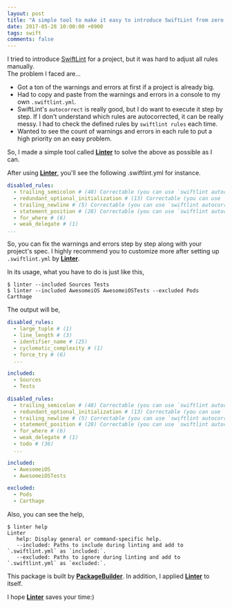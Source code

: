```yaml
---
layout: post
title: "A simple tool to make it easy to introduce SwiftLint from zero especially for a new project."
date: 2017-05-28 10:00:00 +0900
tags: swift
comments: false
---
```


I tried to introduce [SwiftLint](https://github.com/realm/SwiftLint) for a project, but it was hard to adjust all rules manually.  
The problem I faced are...

- Got a ton of the warnings and errors at first if a project is already big.
- Had to copy and paste from the warnings and errors in a console to my own `.swiftlint.yml`.
- SwiftLint's `autocorrect` is really good, but I do want to execute it step by step. If I don't understand which rules are autocorrected, it can be really messy. I had to check the defined rules by `swiftlint rules` each time.
- Wanted to see the count of warnings and errors in each rule to put a high priority on an easy problem.

So, I made a simple tool called **[Linter](https://github.com/pixyzehn/Linter)** to solve the above as possible as I can.

After using **[Linter](https://github.com/pixyzehn/Linter)**, you'll see the following .swiftlint.yml for instance.

```yaml
disabled_rules:
  - trailing_semicolon # (48) Correctable (you can use `swiftlint autocorrect` to fix)
  - redundant_optional_initialization # (13) Correctable (you can use `swiftlint autocorrect` to fix)
  - trailing_newline # (5) Correctable (you can use `swiftlint autocorrect` to fix)
  - statement_position # (28) Correctable (you can use `swiftlint autocorrect` to fix)
  - for_where # (6)
  - weak_delegate # (1)
...
```

So, you can fix the warnings and errors step by step along with your project's spec. I highly recommend you to customize more after setting up `.swiftlint.yml` by **[Linter](https://github.com/pixyzehn/Linter)**.

In its usage, what you have to do is just like this,

```console
$ linter --included Sources Tests
$ linter --included AwesomeiOS AwesomeiOSTests --excluded Pods Carthage
```

The output will be,

```yaml
disabled_rules:
  - large_tuple # (1)
  - line_length # (3)
  - identifier_name # (25)
  - cyclomatic_complexity # (1)
  - force_try # (6)
  ...

included:
  - Sources
  - Tests
```

```yaml
disabled_rules:
  - trailing_semicolon # (48) Correctable (you can use `swiftlint autocorrect` to fix)
  - redundant_optional_initialization # (13) Correctable (you can use `swiftlint autocorrect` to fix)
  - trailing_newline # (5) Correctable (you can use `swiftlint autocorrect` to fix)
  - statement_position # (28) Correctable (you can use `swiftlint autocorrect` to fix)
  - for_where # (6)
  - weak_delegate # (1)
  - todo # (36)
  ...

included:
  - AwesomeiOS
  - AwesomeiOSTests

excluded:
  - Pods
  - Carthage
```

Also, you can see the help,

```console
$ linter help
Linter
   help: Display general or command-specific help.
   --included: Paths to include during linting and add to `.swiftlint.yml` as `included:`.
   --excluded: Paths to ignore during linting and add to `.swiftlint.yml` as `excluded:`.
```

This package is built by **[PackageBuilder](https://github.com/pixyzehn/PackageBuilder)**. In addition, I applied **[Linter](https://github.com/pixyzehn/Linter)** to itself.

I hope **[Linter](https://github.com/pixyzehn/Linter)** saves your time:)
